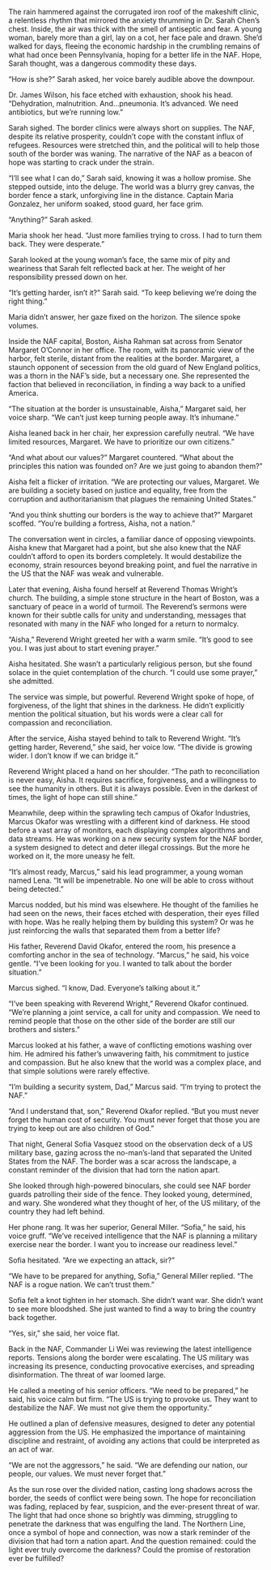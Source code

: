 The rain hammered against the corrugated iron roof of the makeshift clinic, a relentless rhythm that mirrored the anxiety thrumming in Dr. Sarah Chen’s chest. Inside, the air was thick with the smell of antiseptic and fear. A young woman, barely more than a girl, lay on a cot, her face pale and drawn. She’d walked for days, fleeing the economic hardship in the crumbling remains of what had once been Pennsylvania, hoping for a better life in the NAF. Hope, Sarah thought, was a dangerous commodity these days.

“How is she?” Sarah asked, her voice barely audible above the downpour.

Dr. James Wilson, his face etched with exhaustion, shook his head. “Dehydration, malnutrition. And…pneumonia. It’s advanced. We need antibiotics, but we’re running low.”

Sarah sighed. The border clinics were always short on supplies. The NAF, despite its relative prosperity, couldn’t cope with the constant influx of refugees. Resources were stretched thin, and the political will to help those south of the border was waning. The narrative of the NAF as a beacon of hope was starting to crack under the strain.

“I’ll see what I can do,” Sarah said, knowing it was a hollow promise. She stepped outside, into the deluge. The world was a blurry grey canvas, the border fence a stark, unforgiving line in the distance. Captain Maria Gonzalez, her uniform soaked, stood guard, her face grim.

“Anything?” Sarah asked.

Maria shook her head. “Just more families trying to cross. I had to turn them back. They were desperate.”

Sarah looked at the young woman’s face, the same mix of pity and weariness that Sarah felt reflected back at her. The weight of her responsibility pressed down on her.

“It’s getting harder, isn’t it?” Sarah said. “To keep believing we’re doing the right thing.”

Maria didn’t answer, her gaze fixed on the horizon. The silence spoke volumes.

Inside the NAF capital, Boston, Aisha Rahman sat across from Senator Margaret O’Connor in her office. The room, with its panoramic view of the harbor, felt sterile, distant from the realities at the border. Margaret, a staunch opponent of secession from the old guard of New England politics, was a thorn in the NAF’s side, but a necessary one. She represented the faction that believed in reconciliation, in finding a way back to a unified America.

“The situation at the border is unsustainable, Aisha,” Margaret said, her voice sharp. “We can’t just keep turning people away. It’s inhumane.”

Aisha leaned back in her chair, her expression carefully neutral. “We have limited resources, Margaret. We have to prioritize our own citizens.”

“And what about our values?” Margaret countered. “What about the principles this nation was founded on? Are we just going to abandon them?”

Aisha felt a flicker of irritation. “We are protecting our values, Margaret. We are building a society based on justice and equality, free from the corruption and authoritarianism that plagues the remaining United States.”

“And you think shutting our borders is the way to achieve that?” Margaret scoffed. “You’re building a fortress, Aisha, not a nation.”

The conversation went in circles, a familiar dance of opposing viewpoints. Aisha knew that Margaret had a point, but she also knew that the NAF couldn’t afford to open its borders completely. It would destabilize the economy, strain resources beyond breaking point, and fuel the narrative in the US that the NAF was weak and vulnerable.

Later that evening, Aisha found herself at Reverend Thomas Wright’s church. The building, a simple stone structure in the heart of Boston, was a sanctuary of peace in a world of turmoil. The Reverend’s sermons were known for their subtle calls for unity and understanding, messages that resonated with many in the NAF who longed for a return to normalcy.

“Aisha,” Reverend Wright greeted her with a warm smile. “It’s good to see you. I was just about to start evening prayer.”

Aisha hesitated. She wasn’t a particularly religious person, but she found solace in the quiet contemplation of the church. “I could use some prayer,” she admitted.

The service was simple, but powerful. Reverend Wright spoke of hope, of forgiveness, of the light that shines in the darkness. He didn’t explicitly mention the political situation, but his words were a clear call for compassion and reconciliation.

After the service, Aisha stayed behind to talk to Reverend Wright. “It’s getting harder, Reverend,” she said, her voice low. “The divide is growing wider. I don’t know if we can bridge it.”

Reverend Wright placed a hand on her shoulder. “The path to reconciliation is never easy, Aisha. It requires sacrifice, forgiveness, and a willingness to see the humanity in others. But it is always possible. Even in the darkest of times, the light of hope can still shine.”

Meanwhile, deep within the sprawling tech campus of Okafor Industries, Marcus Okafor was wrestling with a different kind of darkness. He stood before a vast array of monitors, each displaying complex algorithms and data streams. He was working on a new security system for the NAF border, a system designed to detect and deter illegal crossings. But the more he worked on it, the more uneasy he felt.

“It’s almost ready, Marcus,” said his lead programmer, a young woman named Lena. “It will be impenetrable. No one will be able to cross without being detected.”

Marcus nodded, but his mind was elsewhere. He thought of the families he had seen on the news, their faces etched with desperation, their eyes filled with hope. Was he really helping them by building this system? Or was he just reinforcing the walls that separated them from a better life?

His father, Reverend David Okafor, entered the room, his presence a comforting anchor in the sea of technology. “Marcus,” he said, his voice gentle. “I’ve been looking for you. I wanted to talk about the border situation.”

Marcus sighed. “I know, Dad. Everyone’s talking about it.”

“I’ve been speaking with Reverend Wright,” Reverend Okafor continued. “We’re planning a joint service, a call for unity and compassion. We need to remind people that those on the other side of the border are still our brothers and sisters.”

Marcus looked at his father, a wave of conflicting emotions washing over him. He admired his father’s unwavering faith, his commitment to justice and compassion. But he also knew that the world was a complex place, and that simple solutions were rarely effective.

“I’m building a security system, Dad,” Marcus said. “I’m trying to protect the NAF.”

“And I understand that, son,” Reverend Okafor replied. “But you must never forget the human cost of security. You must never forget that those you are trying to keep out are also children of God.”

That night, General Sofia Vasquez stood on the observation deck of a US military base, gazing across the no-man’s-land that separated the United States from the NAF. The border was a scar across the landscape, a constant reminder of the division that had torn the nation apart.

She looked through high-powered binoculars, she could see NAF border guards patrolling their side of the fence. They looked young, determined, and wary. She wondered what they thought of her, of the US military, of the country they had left behind.

Her phone rang. It was her superior, General Miller. “Sofia,” he said, his voice gruff. “We’ve received intelligence that the NAF is planning a military exercise near the border. I want you to increase our readiness level.”

Sofia hesitated. “Are we expecting an attack, sir?”

“We have to be prepared for anything, Sofia,” General Miller replied. “The NAF is a rogue nation. We can’t trust them.”

Sofia felt a knot tighten in her stomach. She didn’t want war. She didn’t want to see more bloodshed. She just wanted to find a way to bring the country back together.

“Yes, sir,” she said, her voice flat.

Back in the NAF, Commander Li Wei was reviewing the latest intelligence reports. Tensions along the border were escalating. The US military was increasing its presence, conducting provocative exercises, and spreading disinformation. The threat of war loomed large.

He called a meeting of his senior officers. “We need to be prepared,” he said, his voice calm but firm. “The US is trying to provoke us. They want to destabilize the NAF. We must not give them the opportunity.”

He outlined a plan of defensive measures, designed to deter any potential aggression from the US. He emphasized the importance of maintaining discipline and restraint, of avoiding any actions that could be interpreted as an act of war.

“We are not the aggressors,” he said. “We are defending our nation, our people, our values. We must never forget that.”

As the sun rose over the divided nation, casting long shadows across the border, the seeds of conflict were being sown. The hope for reconciliation was fading, replaced by fear, suspicion, and the ever-present threat of war. The light that had once shone so brightly was dimming, struggling to penetrate the darkness that was engulfing the land. The Northern Line, once a symbol of hope and connection, was now a stark reminder of the division that had torn a nation apart. And the question remained: could the light ever truly overcome the darkness? Could the promise of restoration ever be fulfilled?